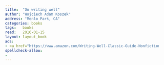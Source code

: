 ```yaml
---
title:  "On writing well"
author: "Wojciech Adam Koszek"
address: "Menlo Park, CA"
categories: books
tags:	books
read:	2016-01-15
layout: layout_book
ads:
- <a href="https://www.amazon.com/Writing-Well-Classic-Guide-Nonfiction/dp/0060891548/ref=as_li_ss_il?ie=UTF8&linkCode=li2&tag=wojcadamkoszh-20&linkId=0416a007323b44438c1dd923049954f3" target="_blank"><img border="0" src="//ws-na.amazon-adsystem.com/widgets/q?_encoding=UTF8&ASIN=0060891548&Format=_SL160_&ID=AsinImage&MarketPlace=US&ServiceVersion=20070822&WS=1&tag=wojcadamkoszh-20" ></a><img src="//ir-na.amazon-adsystem.com/e/ir?t=wojcadamkoszh-20&l=li2&o=1&a=0060891548" width="1" height="1" border="0" alt="" style="border:none !important; margin:0px !important;" />
spellcheck-allow:
- 
---
```


